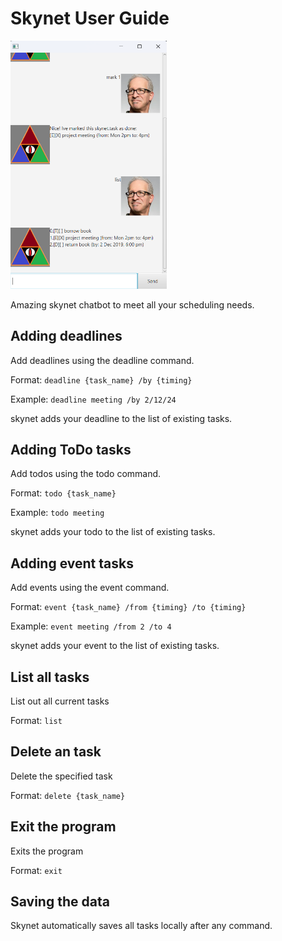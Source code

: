 # Skynet User Guide

[<img src="Ui.png" width="250"/>](Ui.png)

Amazing skynet chatbot to meet all your scheduling needs.

## Adding deadlines

Add deadlines using the deadline command.

Format: `deadline {task_name} /by {timing}`

Example: `deadline meeting /by 2/12/24`

skynet adds your deadline to the list of existing tasks.

## Adding ToDo tasks

Add todos using the todo command.

Format: `todo {task_name}`

Example:
`todo meeting`

skynet adds your todo to the list of existing tasks.

## Adding event tasks

Add events using the event command.

Format: `event {task_name} /from {timing} /to {timing}`

Example:
`event meeting /from 2 /to 4`

skynet adds your event to the list of existing tasks.


## List all tasks

List out all current tasks

Format: `list`


## Delete an task 

Delete the specified task

Format: `delete {task_name}`

## Exit the program

Exits the program

Format: `exit`


## Saving the data
Skynet automatically saves all tasks locally after any command.

